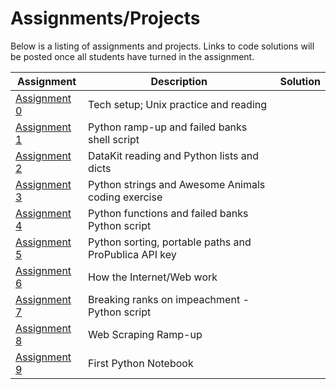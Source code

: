 # Assignments/Projects

Below is a listing of assignments and projects. Links to code solutions will be posted once all students have turned in the assignment.

Assignment|Description|Solution
----------|-----------|:-----:
[Assignment 0][] | Tech setup; Unix practice and reading |
[Assignment 1][] | Python ramp-up and failed banks shell script | 
[Assignment 2][] | DataKit reading and Python lists and dicts | 
[Assignment 3][] | Python strings and Awesome Animals coding exercise | 
[Assignment 4][] | Python functions and failed banks Python script |
[Assignment 5][] | Python sorting, portable paths and ProPublica API key |
[Assignment 6][] | How the Internet/Web work  |
[Assignment 7][] | Breaking ranks on impeachment - Python script |
[Assignment 8][] | Web Scraping Ramp-up |
[Assignment 9][] | First Python Notebook |


[Assignment 0]: 0.md
[Assignment 1]: 1.md
[Assignment 2]: 2.md
[Assignment 3]: 3.md
[Assignment 4]: 4.md
[Assignment 5]: 5.md
[Assignment 6]: 6.md
[Assignment 7]: 7.md
[Assignment 8]: 8.md
[Assignment 9]: 9.md

